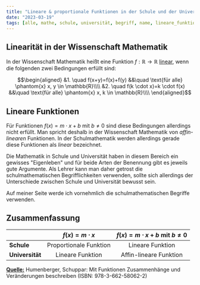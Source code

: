 ```yaml
---
title: "Lineare & proportionale Funktionen in der Schule und der Universität"
date: "2023-03-19"
tags: [alle, mathe, schule, universität, begriff, name, lineare_funktion, linear, proportionale_zuordnung]
---
```


## Linearität in der Wissenschaft Mathematik
In der Wissenschaft Mathematik heißt eine Funktion $f: \mathbb{R} \to \mathbb{R}$ <u>linear</u>, wenn die folgenden zwei Bedingungen erfüllt sind:

$$\begin{aligned}
&1. \quad f(x+y)=f(x)+f(y) &&\quad \text{für alle} \phantom{x} x, y \in \mathbb{R}\\\\
&2. \quad f(k \cdot x)=k \cdot f(x) &&\quad \text{für alle} \phantom{x} x, k \in \mathbb{R}\\\\
\end{aligned}$$

## Lineare Funktionen 

Für Funktionen $f(x)= m \cdot x + b$ mit $b \neq 0$ sind diese Bedingungen allerdings nicht erfüllt. 
Man spricht deshalb in der Wissenschaft Mathematik von *affin-linearen* Funktionen.
In der Schulmathematik werden allerdings gerade diese Funktionen als *linear* bezeichnet. 

Die Mathematik in Schule und Universität haben in diesem Bereich ein gewisses "Eigenleben" und für beide Arten der Benennung gibt es jeweils gute Argumente. Als Lehrer kann man daher getrost die schulmathematischen Begrifflichkeiten verwenden, sollte sich allerdings der Unterschiede zwischen Schule und Universität bewusst sein.

Auf meiner Seite werde ich vornehmlich die schulmathematischen Begriffe verwenden. 

## Zusammenfassung

|                 |    $f(x)=m \cdot x$    | $f(x)=m \cdot x + b$ mit $b \neq 0$ |
| --------------- |:----------------------:|:-----------------------------------:|
| **Schule**      | Proportionale Funktion |          Lineare Funktion           |
| **Universität** |    Lineare Funktion    |       Affin-lineare Funktion        |

<u>**Quelle:**</u> Humenberger, Schuppar: Mit Funktionen Zusammenhänge und Veränderungen beschreiben (ISBN: 978-3-662-58062-2)
